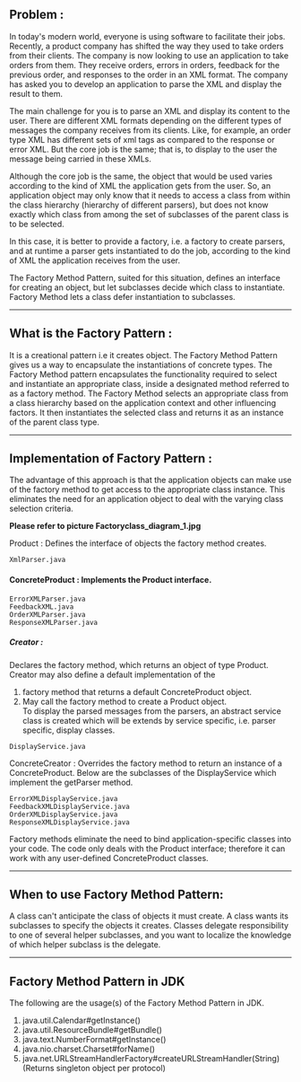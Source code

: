 Problem :
------------------------------------------------------------------------

In today's modern world, everyone is using software to facilitate their jobs. Recently, a product company has shifted the way they used 
to take orders from their clients. The company is now looking to use an application to take orders from them. They receive orders, errors 
in orders, feedback for the previous order, and responses to the order in an XML format. The company has asked you to develop an application 
to parse the XML and display the result to them.

The main challenge for you is to parse an XML and display its content to the user. There are different XML formats depending on the different 
types of messages the company receives from its clients. Like, for example, an order type XML has different sets of xml tags as compared to 
the response or error XML. But the core job is the same; that is, to display to the user the message being carried in these XMLs.

Although the core job is the same, the object that would be used varies according to the kind of XML the application gets from the user. So, 
an application object may only know that it needs to access a class from within the class hierarchy (hierarchy of different parsers), but 
does not know exactly which class from among the set of subclasses of the parent class is to be selected.

In this case, it is better to provide a factory, i.e. a factory to create parsers, and at runtime a parser gets instantiated to do the job, 
according to the kind of XML the application receives from the user.

The Factory Method Pattern, suited for this situation, defines an interface for creating an object, but let subclasses decide which class to 
instantiate. Factory Method lets a class defer instantiation to subclasses.
________________________________________________________________________________________________________________________________________________

What is the Factory Pattern : 
---------------------------------------------------------------------------
It is a creational pattern i.e it creates object. The Factory Method Pattern gives us a way to encapsulate the instantiations of concrete types. 
The Factory Method pattern encapsulates the functionality required to select and instantiate an appropriate class, inside a designated method 
referred to as a factory method. The Factory Method selects an appropriate class from a class hierarchy based on the application context and 
other influencing factors. It then instantiates the selected class and returns it as an instance of the parent class type.

________________________________________________________________________________________________________________________________

Implementation of Factory Pattern :
---------------------------------------------------------------------------
The advantage of this approach is that the application objects can make use of the factory method to get access to the appropriate class 
instance. This eliminates the need for an application object to deal with the varying class selection criteria.

<b>Please refer to picture Factoryclass_diagram_1.jpg </b>

Product : Defines the interface of objects the factory method creates.
```
XmlParser.java
```

#### ConcreteProduct : Implements the Product interface.

```
ErrorXMLParser.java
FeedbackXML.java
OrderXMLParser.java
ResponseXMLParser.java
```

##### Creator :
Declares the factory method, which returns an object of type Product. 
Creator may also define a default implementation of the 
1. factory method that returns a default ConcreteProduct object.
2. May call the factory method to create a Product object.  
To display the parsed messages from the parsers, an abstract service class is created which will be extends by service specific, i.e. parser specific, display classes.
```
DisplayService.java
```
		  
ConcreteCreator : Overrides the factory method to return an instance of a ConcreteProduct.
Below are the subclasses of the DisplayService which implement the getParser method.
```
ErrorXMLDisplayService.java
FeedbackXMLDisplayService.java
OrderXMLDisplayService.java
ResponseXMLDisplayService.java
```

Factory methods eliminate the need to bind application-specific classes into your code. The code only deals with the Product interface; therefore
it can work with any user-defined ConcreteProduct classes.

________________________________________________________________________________________________________________________________

When to use Factory Method Pattern:
---------------------------------------------------------------------------
A class can't anticipate the class of objects it must create.
A class wants its subclasses to specify the objects it creates.
Classes delegate responsibility to one of several helper subclasses, and you want to localize the knowledge of which helper subclass is the delegate.

________________________________________________________________________________________________________________________________

Factory Method Pattern in JDK
---------------------------------------------------------------------------
The following are the usage(s) of the Factory Method Pattern in JDK.
1. java.util.Calendar#getInstance()
2. java.util.ResourceBundle#getBundle()
3. java.text.NumberFormat#getInstance()
4. java.nio.charset.Charset#forName()
5. java.net.URLStreamHandlerFactory#createURLStreamHandler(String) (Returns singleton object per protocol)